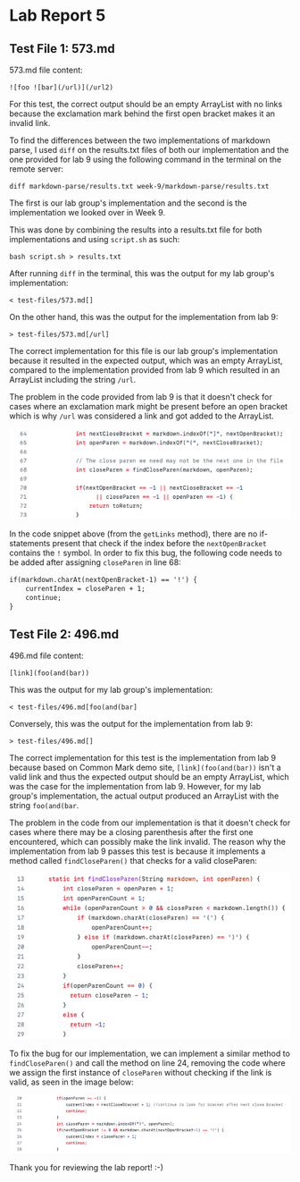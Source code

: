 # Lab Report 5

## **Test File 1:** 573.md

573.md file content:

```
![foo ![bar](/url)](/url2)
```

For this test, the correct output should be an empty ArrayList with no links because the exclamation mark behind the first open bracket makes it an invalid link. 

To find the differences between the two implementations of markdown parse, I used `diff` on the results.txt files of both our implementation and the one provided for lab 9 using the following command in the terminal on the remote server:

```
diff markdown-parse/results.txt week-9/markdown-parse/results.txt
```

The first is our lab group's implementation and the second is the implementation we looked over in Week 9.

This was done by combining the results into a results.txt file for both implementations and using `script.sh` as such:

```
bash script.sh > results.txt
```

After running `diff` in the terminal, this was the output for my lab group's implementation:

```
< test-files/573.md[]
```

On the other hand, this was the output for the implementation from lab 9:

```
> test-files/573.md[/url]
```

The correct implementation for this file is our lab group's implementation because it resulted in the expected output, which was an empty ArrayList, compared to the implementation provided from lab 9 which resulted in an ArrayList including the string `/url`. 

The problem in the code provided from lab 9 is that it doesn't check for cases where an exclamation mark might be present before an open bracket which is why `/url` was considered a link and got added to the ArrayList.

![image](report5-1.png)

In the code snippet above (from the `getLinks` method), there are no if-statements present that check if the index before the `nextOpenBracket` contains the `!` symbol. In order to fix this bug, the following code needs to be added after assigning `closeParen` in line 68:

```
if(markdown.charAt(nextOpenBracket-1) == '!') {
    currentIndex = closeParen + 1;
    continue;
}
```

## **Test File 2:** 496.md

496.md file content:

```
[link](foo(and(bar))
```

This was the output for my lab group's implementation:

```
< test-files/496.md[foo(and(bar]
```

Conversely, this was the output for the implementation from lab 9:

```
> test-files/496.md[]
```

The correct implementation for this test is the implementation from lab 9 because based on Common Mark demo site, `[link](foo(and(bar))` isn't a valid link and thus the expected output should be an empty ArrayList, which was the case for the implementation from lab 9. However, for my lab group's implementation, the actual output produced an ArrayList with the string `foo(and(bar`. 

The problem in the code from our implementation is that it doesn't check for cases where there may be a closing parenthesis after the first one encountered, which can possibly make the link invalid. The reason why the implementation from lab 9 passes this test is because it implements a method called `findCloseParen()` that checks for 
a valid closeParen:

![image](report5-3.png)

To fix the bug for our implementation, we can implement a similar method to `findCloseParen()` and call the method on line 24, removing the code where we assign the first instance of `closeParen` without checking if the link is valid, as seen in the image below:

![image](report5-2.png)
 
Thank you for reviewing the lab report! :-)
